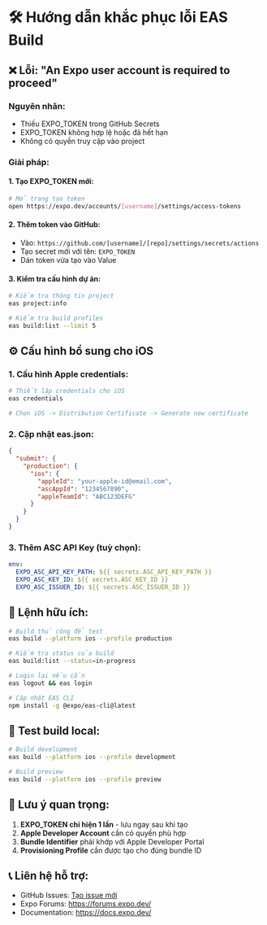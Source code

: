# 🛠️ Hướng dẫn khắc phục lỗi EAS Build

## ❌ Lỗi: "An Expo user account is required to proceed"

### Nguyên nhân:
- Thiếu EXPO_TOKEN trong GitHub Secrets
- EXPO_TOKEN không hợp lệ hoặc đã hết hạn
- Không có quyền truy cập vào project

### Giải pháp:

#### 1. Tạo EXPO_TOKEN mới:
```bash
# Mở trang tạo token
open https://expo.dev/accounts/[username]/settings/access-tokens
```

#### 2. Thêm token vào GitHub:
- Vào: `https://github.com/[username]/[repo]/settings/secrets/actions`
- Tạo secret mới với tên: `EXPO_TOKEN`
- Dán token vừa tạo vào Value

#### 3. Kiểm tra cấu hình dự án:
```bash
# Kiểm tra thông tin project
eas project:info

# Kiểm tra build profiles
eas build:list --limit 5
```

## ⚙️ Cấu hình bổ sung cho iOS

### 1. Cấu hình Apple credentials:
```bash
# Thiết lập credentials cho iOS
eas credentials

# Chọn iOS -> Distribution Certificate -> Generate new certificate
```

### 2. Cập nhật eas.json:
```json
{
  "submit": {
    "production": {
      "ios": {
        "appleId": "your-apple-id@email.com",
        "ascAppId": "1234567890",
        "appleTeamId": "ABC123DEFG"
      }
    }
  }
}
```

### 3. Thêm ASC API Key (tuỳ chọn):
```yaml
env:
  EXPO_ASC_API_KEY_PATH: ${{ secrets.ASC_API_KEY_PATH }}
  EXPO_ASC_KEY_ID: ${{ secrets.ASC_KEY_ID }}
  EXPO_ASC_ISSUER_ID: ${{ secrets.ASC_ISSUER_ID }}
```

## 🔧 Lệnh hữu ích:

```bash
# Build thủ công để test
eas build --platform ios --profile production

# Kiểm tra status của build
eas build:list --status=in-progress

# Login lại nếu cần
eas logout && eas login

# Cập nhật EAS CLI
npm install -g @expo/eas-cli@latest
```

## 📱 Test build local:

```bash
# Build development
eas build --platform ios --profile development

# Build preview
eas build --platform ios --profile preview
```

## 🚨 Lưu ý quan trọng:

1. **EXPO_TOKEN chỉ hiện 1 lần** - lưu ngay sau khi tạo
2. **Apple Developer Account** cần có quyền phù hợp
3. **Bundle Identifier** phải khớp với Apple Developer Portal
4. **Provisioning Profile** cần được tạo cho đúng bundle ID

## 📞 Liên hệ hỗ trợ:

- GitHub Issues: [Tạo issue mới](../../issues/new)
- Expo Forums: https://forums.expo.dev/
- Documentation: https://docs.expo.dev/ 
